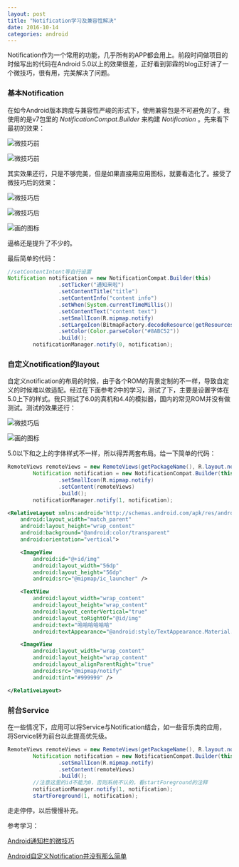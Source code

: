 ```yaml
---
layout: post
title: "Notification学习及兼容性解决"
date: 2016-10-14
categories: android
---
```


Notification作为一个常用的功能，几乎所有的APP都会用上。前段时间做项目的时候写出的代码在Android 5.0以上的效果很差，正好看到郭霖的blog正好讲了一个微技巧，很有用，完美解决了问题。

### 基本Notification

在如今Android版本跨度与兼容性严峻的形式下，使用兼容包是不可避免的了。我使用的是v7包里的 *NotificationCompat.Builder* 来构建 *Notification* 。先来看下最初的效果：

![微技巧前](http://7xnzl2.com1.z0.glb.clouddn.com/origin_notify.PNG)

![微技巧前](http://7xnzl2.com1.z0.glb.clouddn.com/origin_notify_bg.png)

其实效果还行，只是不够完美，但是如果直接用应用图标，就要看造化了。接受了微技巧后的效果：

![微技巧后](http://7xnzl2.com1.z0.glb.clouddn.com/after_notify.PNG)

![微技巧后](http://7xnzl2.com1.z0.glb.clouddn.com/after_notify_bg.PNG)

![画的图标](http://7xnzl2.com1.z0.glb.clouddn.com/notify.png)

逼格还是提升了不少的。

最后简单的代码：

```java
//setContentIntent等自行设置
Notification notification = new NotificationCompat.Builder(this)
                .setTicker("通知来啦")
                .setContentTitle("title")
                .setContentInfo("content info")
                .setWhen(System.currentTimeMillis())
                .setContentText("content text")
                .setSmallIcon(R.mipmap.notify)
                .setLargeIcon(BitmapFactory.decodeResource(getResources(), R.mipmap.ic_launcher))
                .setColor(Color.parseColor("#8ABC52"))
                .build();
        notificationManager.notify(0, notification);
```

### 自定义notification的layout

自定义notification的布局的时候，由于各个ROM的背景定制的不一样，导致自定义的时候难以做适配。经过在下面参考2中的学习，测试了下，主要是设置字体在5.0上下的样式。我只测试了6.0的真机和4.4的模拟器，国内的常见ROM并没有做测试。测试的效果还行：

![微技巧后](http://7xnzl2.com1.z0.glb.clouddn.com/custom4.4.png)

![画的图标](http://7xnzl2.com1.z0.glb.clouddn.com/custom6.0.png)

5.0以下和之上的字体样式不一样，所以得弄两套布局。给一下简单的代码：

```java
RemoteViews remoteViews = new RemoteViews(getPackageName(), R.layout.notification_custom);
        Notification notification = new NotificationCompat.Builder(this)
                .setSmallIcon(R.mipmap.notify)
                .setContent(remoteViews)
                .build();
        notificationManager.notify(1, notification);
```

```xml
<RelativeLayout xmlns:android="http://schemas.android.com/apk/res/android"
    android:layout_width="match_parent"
    android:layout_height="wrap_content"
    android:background="@android:color/transparent"
    android:orientation="vertical">

    <ImageView
        android:id="@+id/img"
        android:layout_width="56dp"
        android:layout_height="56dp"
        android:src="@mipmap/ic_launcher" />

    <TextView
        android:layout_width="wrap_content"
        android:layout_height="wrap_content"
        android:layout_centerVertical="true"
        android:layout_toRightOf="@id/img"
        android:text="哈哈哈哈哈哈"
        android:textAppearance="@android:style/TextAppearance.Material.Notification.Info" />

    <ImageView
        android:layout_width="wrap_content"
        android:layout_height="wrap_content"
        android:layout_alignParentRight="true"
        android:src="@mipmap/notify"
        android:tint="#999999" />

</RelativeLayout>
```

### 前台Service

在一些情况下，应用可以将Service与Notification结合，如一些音乐类的应用，将Service转为前台以此提高优先级。

```java
RemoteViews remoteViews = new RemoteViews(getPackageName(), R.layout.notification_custom);
        Notification notification = new NotificationCompat.Builder(this)
                .setSmallIcon(R.mipmap.notify)
                .setContent(remoteViews)
                .build();
		//注意这里的id不能为0，否则系统不认的，看startForeground的注释
        notificationManager.notify(1, notification);
        startForeground(1, notification);
```

走走停停，以后慢慢补充。

参考学习：

[Android通知栏的微技巧](http://blog.csdn.net/sinyu890807/article/details/50945228)

[Android自定义Notification并没有那么简单](http://www.sixwolf.net/blog/2016/04/18/Android%E8%87%AA%E5%AE%9A%E4%B9%89Notification%E5%B9%B6%E6%B2%A1%E6%9C%89%E9%82%A3%E4%B9%88%E7%AE%80%E5%8D%95/)